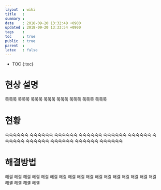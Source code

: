```yaml
---
layout  : wiki
title   : 
summary : 
date    : 2018-09-20 13:32:48 +0900
updated : 2018-09-20 13:33:54 +0900
tags    : 
toc     : true
public  : true
parent  : 
latex   : false
---
```

* TOC
{:toc}

# 현상 설명

쭉쭉쭉
쭉쭉쭉
쭉쭉쭉
쭉쭉쭉
쭉쭉쭉
쭉쭉쭉
쭉쭉쭉
쭉쭉쭉


# 현황

숙숙숙숙숙숙
숙숙숙숙숙숙
숙숙숙숙숙숙
숙숙숙숙숙숙
숙숙숙숙숙숙
숙숙숙숙숙숙
숙숙숙숙숙숙
숙숙숙숙숙숙
숙숙숙숙숙숙
숙숙숙숙숙숙
숙숙숙숙숙숙

# 해결방법

해결
해결
해결
해결
해결
해결
해결
해결
해결
해결
해결
해결
해결
해결
해결
해결
해결
해결
해결
해결
해결






















